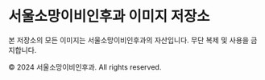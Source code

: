 # 서울소망이비인후과 이미지 저장소

본 저장소의 모든 이미지는 서울소망이비인후과의 자산입니다.
무단 복제 및 사용을 금지합니다.

© 2024 서울소망이비인후과. All rights reserved.
